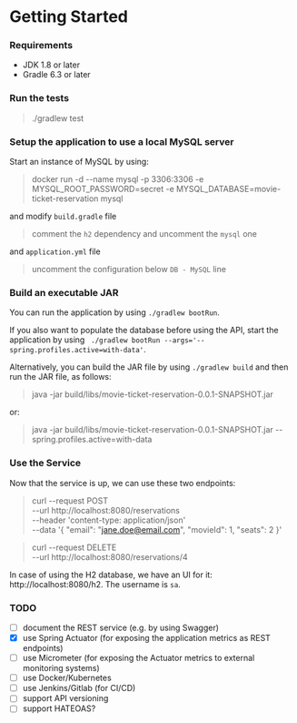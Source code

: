 # Getting Started

### Requirements

- JDK 1.8 or later
- Gradle 6.3 or later

### Run the tests

> ./gradlew test

### Setup the application to use a local MySQL server

Start an instance of MySQL by using:
> docker run -d --name mysql -p 3306:3306 -e MYSQL_ROOT_PASSWORD=secret -e MYSQL_DATABASE=movie-ticket-reservation mysql

and modify `build.gradle` file
> comment the `h2` dependency and uncomment the `mysql` one

and `application.yml` file
> uncomment the configuration below `DB - MySQL` line 

### Build an executable JAR

You can run the application by using `./gradlew bootRun`. 

If you also want to populate the database before using the API, start the application by using ` ./gradlew bootRun --args='--spring.profiles.active=with-data'`.

Alternatively, you can build the JAR file by using `./gradlew build` and then run the JAR file, as follows:
> java -jar build/libs/movie-ticket-reservation-0.0.1-SNAPSHOT.jar 

or:
> java -jar build/libs/movie-ticket-reservation-0.0.1-SNAPSHOT.jar --spring.profiles.active=with-data  

### Use the Service

Now that the service is up, we can use these two endpoints:
> curl --request POST \
    --url http://localhost:8080/reservations \
    --header 'content-type: application/json' \
    --data '{
  	"email": "jane.doe@email.com",
  	"movieId": 1,
  	"seats": 2
  }'

> curl --request DELETE \
    --url http://localhost:8080/reservations/4

In case of using the H2 database, we have an UI for it: http://localhost:8080/h2. The username is `sa`.

### TODO

- [ ] document the REST service (e.g. by using Swagger)
- [x] use Spring Actuator (for exposing the application metrics as REST endpoints)
- [ ] use Micrometer (for exposing the Actuator metrics to external monitoring systems)
- [ ] use Docker/Kubernetes
- [ ] use Jenkins/Gitlab (for CI/CD)
- [ ] support API versioning
- [ ] support HATEOAS?
